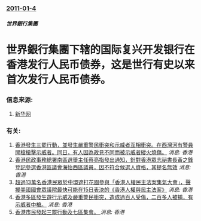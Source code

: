 ### [2011-01-4](/news/2011/01/4/index.md)

##### 世界銀行集團
# 世界銀行集團下辖的国际复兴开发银行在香港发行人民币债券，这是世行有史以来首次发行人民币债券。




### 信息来源:

1. [新华网](http://news.xinhuanet.com/fortune/2011-01/06/c_12951514.htm)

### 有关:

1. [ 香港發生三罷行動，並發生嚴重警民衝突和示威者互相衝突。在西灣河有警員開槍槍擊示威者。同日，有人因為政見不同而被示威者縱火燒傷。](/zh/news/2019/11/11/香港發生三罷行動-並發生嚴重警民衝突和示威者互相衝突-在西灣河有警員開槍槍擊示威者-同日-有人因為政見不同而被示威者縱.md) _消息: 香港_
2. [ 香港民政事務總署南區選舉主任蔡亮指發出通知，針對香港眾志祕書長黃之鋒登記參選香港區議會海怡西區議員，因不符合候選人資格，其提名無效](/zh/news/2019/10/29/香港民政事務總署南區選舉主任蔡亮指發出通知-針對香港眾志祕書長黃之鋒登記參選香港區議會海怡西區議員-因不符合候選人資格.md) _消息: 香港_
3. [超過13萬名香港民眾於中環遮打花園參與「香港人權民主法案集氣大會」，聲援美國國會眾議院最快可能在15日表決的《香港人權與民主法案》](/zh/news/2019/10/14/超過13萬名香港民眾於中環遮打花園參與-香港人權民主法案集氣大會-聲援美國國會眾議院最快可能在15日表決的-香港人權與.md) _消息: 香港_
4. [香港多區發生遊行示威及嚴重警民衝突，造成過百人受傷，二百多人被捕，有示威者中槍。](/zh/news/2019/10/1/香港多區發生遊行示威及嚴重警民衝突-造成過百人受傷-二百多人被捕-有示威者中槍.md) _消息: 香港_
5. [香港市民發起三罷行動及七區集會。 ](/zh/news/2019/08/5/香港市民發起三罷行動及七區集會.md) _消息: 香港_
